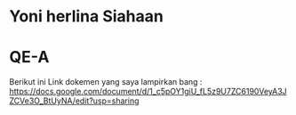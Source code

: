 # Yoni herlina Siahaan


# QE-A

Berikut ini Link dokemen yang saya lampirkan bang : https://docs.google.com/document/d/1_c5pOY1giU_fL5z9U7ZC6190VeyA3JZCVe3O_BtUyNA/edit?usp=sharing

